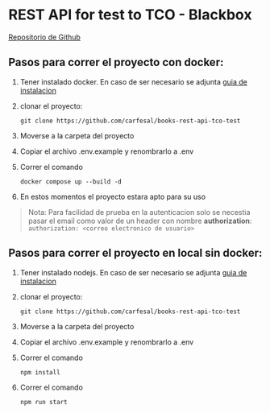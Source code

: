 # REST API for test to TCO - Blackbox

[Repositorio de Github](https://github.com/carfesal/books-rest-api-tco-test)

## Pasos para correr el proyecto con docker: 

1. Tener instalado docker. En caso de ser necesario se adjunta [guia de instalacion](https://docs.docker.com/engine/install/)
2. clonar el proyecto:

    ``git clone https://github.com/carfesal/books-rest-api-tco-test``

3. Moverse a la carpeta del proyecto
4. Copiar el archivo .env.example y renombrarlo a .env
5. Correr el comando

    ``docker compose up --build -d``
6. En estos momentos el proyecto estara apto para su uso

> Nota: Para facilidad de prueba en la autenticacion solo se necestia pasar el email como valor de un header con nombre **authorization**:
    ``authorization: <correo electronico de usuario>``

## Pasos para correr el proyecto en local sin docker: 

1. Tener instalado nodejs. En caso de ser necesario se adjunta [guia de instalacion](https://nodejs.org/es/download/)
2. clonar el proyecto:

    ``git clone https://github.com/carfesal/books-rest-api-tco-test``

3. Moverse a la carpeta del proyecto
4. Copiar el archivo .env.example y renombrarlo a .env
5. Correr el comando

    ``npm install``
6. Correr el comando

    ``npm run start``
